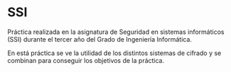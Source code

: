 # SSI

Práctica realizada en la asignatura de Seguridad en sistemas informáticos (SSI) durante el tercer año del Grado de Ingeniería Informática.

En está práctica se ve la utilidad de los distintos sistemas de cifrado y se combinan para conseguir los objetivos de la práctica.
